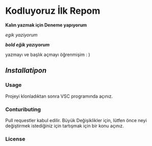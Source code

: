 # Kodluyoruz İlk Repom
**Kalın yazmak için Deneme yapıyorum**

*egik yaziyorum*

***bold eğik yazıyorum***

yazmayı ve başlık açmayı öğrenmişim : )


## ***Installatipon***
### Usage
Projeyi klonladıktan sonra VSC programında açınız.
### Contuributing
 Pull requestler kabul edilir. Büyük Değişiklikler için, lütfen önce neyi değiştirmek istediğiniz için tartışmak için bir konu açınız.
### License

